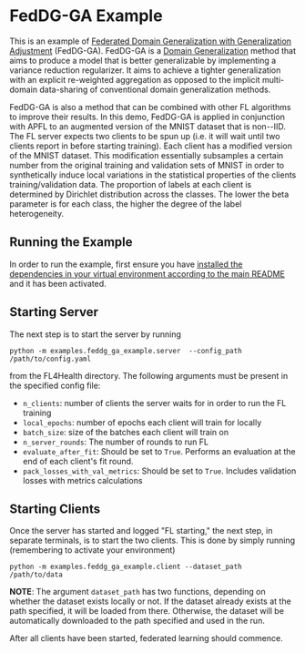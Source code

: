 # FedDG-GA Example
This is an example of [Federated Domain Generalization with Generalization Adjustment](https://openaccess.thecvf.com/content/CVPR2023/papers/Zhang_Federated_Domain_Generalization_With_Generalization_Adjustment_CVPR_2023_paper.pdf)
(FedDG-GA). FedDG-GA is a [Domain Generalization](https://paperswithcode.com/task/domain-generalization) method
that aims to produce a model that is better generalizable by implementing a variance reduction regularizer.
It aims to achieve a tighter generalization with an explicit re-weighted aggregation as opposed to the implicit
multi-domain data-sharing of conventional domain generalization methods.

FedDG-GA is also a method that can be combined with other FL algorithms to improve their results. In this demo,
FedDG-GA is applied in conjunction with APFL to an augmented version of the MNIST dataset that is non--IID. The FL
server expects two clients to be spun up (i.e. it will wait until two clients report in before starting training). Each
client has a modified version of the MNIST dataset. This modification essentially subsamples a certain number from the
original training and validation sets of MNIST in order to synthetically induce local variations in the statistical
properties  of the clients training/validation data. The proportion of labels at each client is determined by Dirichlet
distribution across the classes. The lower the beta parameter is for each class, the higher the degree of the label
heterogeneity.

## Running the Example
In order to run the example, first ensure you have [installed the dependencies in your virtual environment according to the main README](/README.md#development-requirements) and it has been activated.

## Starting Server

The next step is to start the server by running
```
python -m examples.feddg_ga_example.server  --config_path /path/to/config.yaml
```
from the FL4Health directory. The following arguments must be present in the specified config file:
* `n_clients`: number of clients the server waits for in order to run the FL training
* `local_epochs`: number of epochs each client will train for locally
* `batch_size`: size of the batches each client will train on
* `n_server_rounds`: The number of rounds to run FL
* `evaluate_after_fit`: Should be set to `True`. Performs an evaluation at the end of each client's fit round.
* `pack_losses_with_val_metrics`: Should be set to `True`. Includes validation losses with metrics calculations

## Starting Clients

Once the server has started and logged "FL starting," the next step, in separate terminals, is to start the two
clients. This is done by simply running (remembering to activate your environment)
```
python -m examples.feddg_ga_example.client --dataset_path /path/to/data
```
**NOTE**: The argument `dataset_path` has two functions, depending on whether the dataset exists locally or not. If
the dataset already exists at the path specified, it will be loaded from there. Otherwise, the dataset will be
automatically downloaded to the path specified and used in the run.

After all clients have been started, federated learning should commence.
